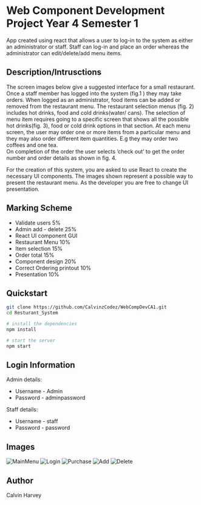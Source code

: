 # Web Component Development Project Year 4 Semester 1
App created using react that allows a user to log-in to the system as either an administrator or staff. Staff can log-in and place an order whereas the administrator can edit/delete/add menu items.

## Description/Intrusctions
The screen images below give a suggested interface for a small restaurant. Once a staff member has logged into the system (fig.1 ) they may take orders. When logged as an administrator, food items can be added or removed from the restaurant menu. The restaurant selection menus (fig. 2) includes hot drinks, food and cold drinks(water/ cans). The selection of menu item requires going to a specific screen that shows all the possible hot drinks(fig. 3), food or cold drink options in that section. At each menu screen, the user may order one or more items from a particular menu and they may also order different item quantities. E.g they may order two coffees and one tea.  
On completion of the order the user selects ‘check out’ to get the order number and order details as shown in fig. 4.  
 
For the creation of this system, you are asked to use React to create the necessary UI components. 
The images shown represent a possible way to present the restaurant menu. As the developer you are free to change UI presentation.  

## Marking Scheme
- Validate users  5% 
- Admin  add - delete  25% 
- React UI component GUI   
- Restaurant Menu  10% 
- Item selection  15% 
- Order total  15% 
- Component design  20% 
- Correct Ordering printout  10% 
- Presentation  10% 

## Quickstart
```bash
git clone https://github.com/CalvinzCodez/WebCompDevCA1.git
cd Resturant_System

# install the dependencies
npm install

# start the server
npm start
```

## Login Information
Admin details:
- Username - Admin
- Password - adminpassword

Staff details:
- Username - staff
- Password - password

## Images
![MainMenu](https://github.com/user-attachments/assets/a01de773-9f3b-4284-aaae-0dd72e8b97c3)
![Login](https://github.com/user-attachments/assets/a70d8e04-c7ee-44e9-92ca-1925b58387c6)
![Purchase](https://github.com/user-attachments/assets/d8644347-dd61-4ad9-b727-949f533f36e4)
![Add](https://github.com/user-attachments/assets/fe1ea199-2e35-47fb-bb5b-b8ff10266d2b)
![Delete](https://github.com/user-attachments/assets/6de863e4-314c-4dee-8d0a-03428e3e7094)

## Author
Calvin Harvey
